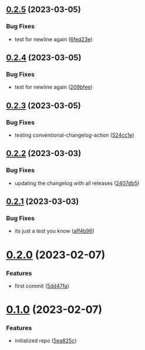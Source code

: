 ## [0.2.5](https://github.com/cerico/zeljeznicar/compare/v0.2.4...v0.2.5) (2023-03-05)


### Bug Fixes

* test for newline again ([6fed23e](https://github.com/cerico/zeljeznicar/commit/6fed23e73e94791776586cc36f268a7b85421e35))



## [0.2.4](https://github.com/cerico/zeljeznicar/compare/v0.2.3...v0.2.4) (2023-03-05)


### Bug Fixes

* test for newline again ([209bfee](https://github.com/cerico/zeljeznicar/commit/209bfee92a2a0a9e7403082724751fa5a868aa9c))



## [0.2.3](https://github.com/cerico/zeljeznicar/compare/v0.2.2...v0.2.3) (2023-03-05)


### Bug Fixes

* testing conventional-changelog-action ([524cc1e](https://github.com/cerico/zeljeznicar/commit/524cc1ecde8c0cc810830d74ebc393ce2a7ba3e3))



## [0.2.2](https://github.com/cerico/zeljeznicar/compare/v0.2.1...v0.2.2) (2023-03-03)


### Bug Fixes

* updating the changelog with all releases ([2407db5](https://github.com/cerico/zeljeznicar/commit/2407db5f1f463e45dbd5400b5ad1d95e7224a101))



## [0.2.1](https://github.com/cerico/zeljeznicar/compare/v0.2.0...v0.2.1) (2023-03-03)


### Bug Fixes

* its just a test you know ([aff4b96](https://github.com/cerico/zeljeznicar/commit/aff4b964552f6d417ea253d3343a67d8d21d4f9b))



# [0.2.0](https://github.com/cerico/zeljeznicar/compare/v0.1.0...v0.2.0) (2023-02-07)


### Features

* first commit ([5dd47fa](https://github.com/cerico/zeljeznicar/commit/5dd47fae288aa80a60d397061995daee32f45352))



# [0.1.0](https://github.com/cerico/zeljeznicar/compare/5ea825cc4ac394e13a0aa764b4a721c65ff31d84...v0.1.0) (2023-02-07)


### Features

* initialized repo ([5ea825c](https://github.com/cerico/zeljeznicar/commit/5ea825cc4ac394e13a0aa764b4a721c65ff31d84))



